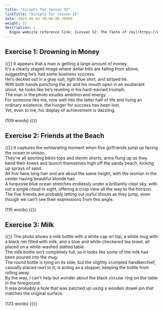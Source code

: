 ```yaml
---
title: "Scripts for lesson 32"
linkTitle: "Scripts for lesson 32"
date: 2024-06-03 20:00:00 +0900
weight: 33
description: >
  Engoo website reference link: [Lesson 32: The Taste of Joy](https://engoo.com/app/lessons/describing-pictures-intermediate-describing-pictures-the-taste-of-joy/vj1C-EbaEee0pqv47-VWIg?category_id=P_HriMOnEeifo0O-yMP42w&course_id=ZZasjsOnEeiHZVOMC0VfdA)
---
```


## Exercise 1: Drowning in Money

{{<card header="**Script**">}}
It appears that a man is getting a large amount of money.<br/>
It's a clearly staged image where dollar bills are falling from above, suggesting he’s had some business success. <br/>
He's decked out in a gray suit, light blue shirt, and striped tie. <br/>
With both hands punching the air and his mouth open in an exuberant shout, he looks like he’s reveling in his hard-earned triumph.<br/>
The man in the photo exudes ambition and energy. <br/>
For someone like me, now well into the latter half of life and living an ordinary existence, the hunger for success has been lost.<br/>
Yet, even to me, his display of achievement is dazzling.<br/>
<br/>
(109 words)
{{</card>}}

## Exercise 2: Friends at the Beach

{{<card header="**Script**">}}
It captures the exhilarating moment when five girlfriends jump up facing the ocean in unison. <br/>
They're all sporting bikini tops and denim shorts, arms flung up as they bend their knees and launch themselves high off the sandy beach, kicking up sprays of sand.<br/>
All five have long hair and are about the same height, with the woman in the center having beautiful blonde hair. <br/>
A turquoise blue ocean stretches endlessly under a brilliantly clear sky, with not a single cloud in sight, offering a crisp view all the way to the horizon.<br/>
The five friends are probably letting out joyful shouts as they jump, even though we can't see their expressions from this angle. <br/>
<br/>
(115 words)
{{</card>}}

## Exercise 3: Milk

{{<card header="**Script**">}}
The photo shows a milk bottle with a white cap on top, a white mug with a black rim filled with milk, and a blue and white checkered tea towel, all placed on a white-washed slatted table.<br/>
The milk bottle isn't completely full, so it looks like some of the milk has been poured into the mug.<br/>
The round bottle is lying on its side, but the slightly crumpled handkerchief, casually placed next to it, is acting as a stopper, keeping the bottle from rolling away.<br/>
By the way, I can’t help but wonder about the black circular ring on the table in the foreground.<br/>
It was probably a hole that was patched up using a wooden dowel pin that matches the original surface.<br/>
<br/>
(123 words)
{{</card>}}
